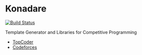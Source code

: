 Konadare
========

[![Build Status](https://travis-ci.org/etheriqa/konadare.svg?branch=master)](https://travis-ci.org/etheriqa/konadare)

Template Generator and Libraries for Competitive Programming

- [TopCoder](http://community.topcoder.com/tc?module=MemberProfile&cr=40094963)
- [Codeforces](http://codeforces.com/profile/etheriqa)
